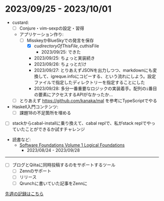 # 2023/09/25 - 2023/10/01

- custard:
    - [ ] Conjure・vim-sexpの設定・習得
    - アプリケーション作り:
        - [ ] MisskeyかBlueSkyでの発言を保存
            - [x] cu$directoryOfThisFile, cu$thisFile
                - 2023/09/25: できた
            - 2023/09/25: ちょっと実装続き
            - 2023/09/26: ちょっとだけ
            - 2023/09/27: とりあえずJSONを出力しつつ、markdownにも変換して、igreque.infoにコピーする、という流れにしよう。設定ファイルで指定したディレクトリーを指定することにした
            - 2023/09/28: 多分一番重要なロジックの実装着手。配列の`i`番目の要素にアクセスするAPIがなかったか...
    - [ ] とりあえず <https://github.com/kanaka/mal> を参考にTypeScriptでやる
- Haskell入門コンテンツ:
    - [ ] 課題18の不足箇所を埋める
- [ ] stackからcabal-installに乗り換えて、cabal replで、私がstack replでやっていたことができるか試すチャレンジ
- 読書など:
    - [Software Foundations Volume 1 Logical Foundations](https://softwarefoundations.cis.upenn.edu/lf-current/index.html)
        - 2023/08/24 - 2023/09/28

------

- [ ] ブログとQiitaに同時投稿するのをサポートするツール
    - [ ] Zennのサポート
    - [ ] リリース
    - [ ] Qrunchに書いていた記事をZennに

[先週の記録はこちら](https://github.com/igrep/daily-commits/blob/913f5c1b008f1c8ce78418ea66b1fada574ae621/yesterday.md)
